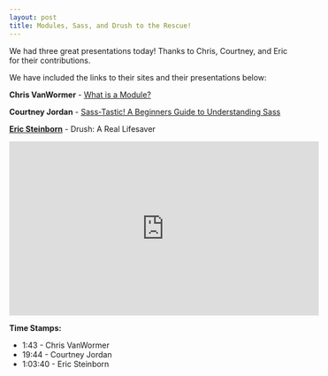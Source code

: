 ```yaml
---
layout: post
title: Modules, Sass, and Drush to the Rescue!
---
```


We had three great presentations today! Thanks to Chris, Courtney, and Eric for their contributions.

We have included the links to their sites and their presentations below:

**Chris VanWormer** - [What is a Module?](http://nys-forum.github.io/drupal-user-group/presentations/What%20is%20a%20module.pdf)

**Courtney Jordan** - [Sass-Tastic! A Beginners Guide to Understanding Sass](https://speakerdeck.com/courtneyjordan/sass-tastic-a-beginners-guide-to-understanding-sass)

**[Eric Steinborn](http://ericsteinborn.com)** - Drush: A Real Lifesaver

<iframe width="560" height="315" src="https://www.youtube.com/embed/SVVKgOm1ms8" frameborder="0" allowfullscreen></iframe>

**Time Stamps:**

- 1:43 - Chris VanWormer
- 19:44 - Courtney Jordan
- 1:03:40 - Eric Steinborn